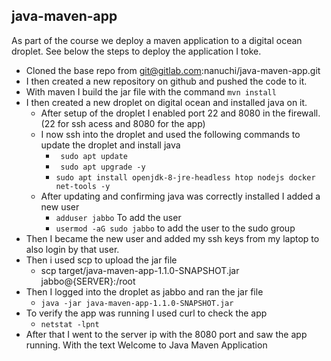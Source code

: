 ## java-maven-app

As part of the course we deploy a maven application to a digital ocean droplet.
See below the steps to deploy the application I toke.

- Cloned the base repo from git@gitlab.com:nanuchi/java-maven-app.git
- I then created a new repository on github and pushed the code to it.
- With maven I build the jar file with the command ```mvn install```
- I then created a new droplet on digital ocean and installed java on it.
    - After setup of the droplet I enabled port 22 and 8080 in the firewall.(22 for ssh acess and 8080 for the app)
    - I now ssh into the droplet and used the following commands to update the droplet and install java
        - ``` sudo apt update```
        - ``` sudo apt upgrade -y```
        - ```sudo apt install openjdk-8-jre-headless htop nodejs docker net-tools -y```
    - After updating and confirming java was correctly installed I added a new user
        - ```adduser jabbo``` To add the user
        - ```usermod -aG sudo jabbo``` to add the user to the sudo group
- Then I became the new user and added my ssh keys from my laptop to also login by that user.
- Then i used scp to upload the jar file
    - scp target/java-maven-app-1.1.0-SNAPSHOT.jar jabbo@{SERVER}:/root
- Then I logged into the droplet as jabbo and ran the jar file
    - ```java -jar java-maven-app-1.1.0-SNAPSHOT.jar```
- To verify the app was running I used curl to check the app
    - ```netstat -lpnt```
- After that I went to the server ip with the 8080 port and saw the app running. With the text Welcome to Java Maven
  Application